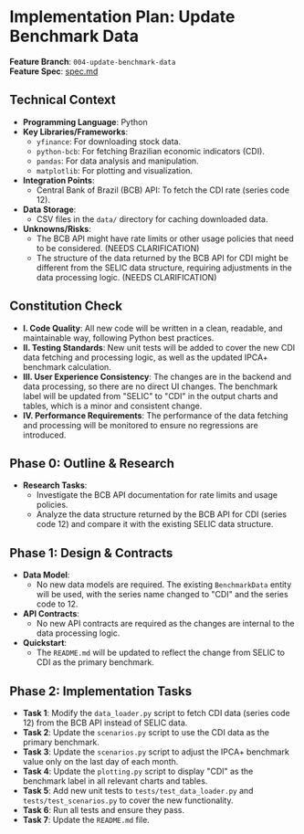 # Implementation Plan: Update Benchmark Data

**Feature Branch**: `004-update-benchmark-data`  
**Feature Spec**: [spec.md](spec.md)

## Technical Context

- **Programming Language**: Python
- **Key Libraries/Frameworks**:
  - `yfinance`: For downloading stock data.
  - `python-bcb`: For fetching Brazilian economic indicators (CDI).
  - `pandas`: For data analysis and manipulation.
  - `matplotlib`: For plotting and visualization.
- **Integration Points**:
  - Central Bank of Brazil (BCB) API: To fetch the CDI rate (series code 12).
- **Data Storage**:
  - CSV files in the `data/` directory for caching downloaded data.
- **Unknowns/Risks**:
  - The BCB API might have rate limits or other usage policies that need to be considered. (NEEDS CLARIFICATION)
  - The structure of the data returned by the BCB API for CDI might be different from the SELIC data structure, requiring adjustments in the data processing logic. (NEEDS CLARIFICATION)

## Constitution Check

- **I. Code Quality**: All new code will be written in a clean, readable, and maintainable way, following Python best practices.
- **II. Testing Standards**: New unit tests will be added to cover the new CDI data fetching and processing logic, as well as the updated IPCA+ benchmark calculation.
- **III. User Experience Consistency**: The changes are in the backend and data processing, so there are no direct UI changes. The benchmark label will be updated from "SELIC" to "CDI" in the output charts and tables, which is a minor and consistent change.
- **IV. Performance Requirements**: The performance of the data fetching and processing will be monitored to ensure no regressions are introduced.

## Phase 0: Outline & Research

- **Research Tasks**:
  - Investigate the BCB API documentation for rate limits and usage policies.
  - Analyze the data structure returned by the BCB API for CDI (series code 12) and compare it with the existing SELIC data structure.

## Phase 1: Design & Contracts

- **Data Model**:
  - No new data models are required. The existing `BenchmarkData` entity will be used, with the series name changed to "CDI" and the series code to 12.
- **API Contracts**:
  - No new API contracts are required as the changes are internal to the data processing logic.
- **Quickstart**:
  - The `README.md` will be updated to reflect the change from SELIC to CDI as the primary benchmark.

## Phase 2: Implementation Tasks

- **Task 1**: Modify the `data_loader.py` script to fetch CDI data (series code 12) from the BCB API instead of SELIC data.
- **Task 2**: Update the `scenarios.py` script to use the CDI data as the primary benchmark.
- **Task 3**: Update the `scenarios.py` script to adjust the IPCA+ benchmark value only on the last day of each month.
- **Task 4**: Update the `plotting.py` script to display "CDI" as the benchmark label in all relevant charts and tables.
- **Task 5**: Add new unit tests to `tests/test_data_loader.py` and `tests/test_scenarios.py` to cover the new functionality.
- **Task 6**: Run all tests and ensure they pass.
- **Task 7**: Update the `README.md` file.